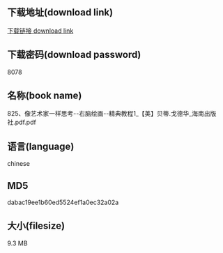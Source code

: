 ## 下载地址(download link)
[下载链接 download link](https://voluble-croquembouche-d321dc.netlify.app/?s=825%E3%80%81%E5%83%8F%E8%89%BA%E6%9C%AF%E5%AE%B6%E4%B8%80%E6%A0%B7%E6%80%9D%E8%80%83--%E5%8F%B3%E8%84%91%E7%BB%98%E7%94%BB--%E7%B2%BE%E5%85%B8%E6%95%99%E7%A8%8B1_%E3%80%90%E7%BE%8E%E3%80%91%E8%B4%9D%E8%92%82.%E6%88%88%E5%BE%B7%E5%8D%8E_%E6%B5%B7%E5%8D%97%E5%87%BA%E7%89%88%E7%A4%BE.pdf)

## 下载密码(download password)
8078

## 名称(book name)
825、像艺术家一样思考--右脑绘画--精典教程1_【美】贝蒂.戈德华_海南出版社.pdf.pdf

## 语言(language)
chinese

## MD5
dabac19ee1b60ed5524ef1a0ec32a02a

## 大小(filesize)
9.3 MB
